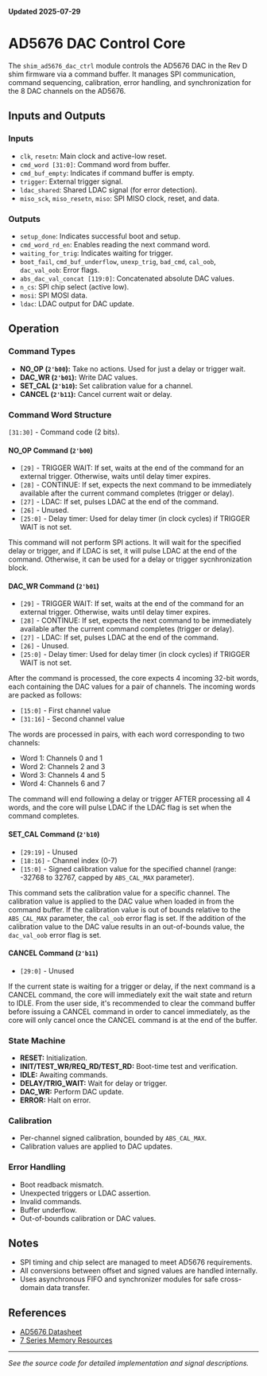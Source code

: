 **Updated 2025-07-29**
# AD5676 DAC Control Core


The `shim_ad5676_dac_ctrl` module controls the AD5676 DAC in the Rev D shim firmware via a command buffer. It manages SPI communication, command sequencing, calibration, error handling, and synchronization for the 8 DAC channels on the AD5676.

## Inputs and Outputs

### Inputs

- `clk`, `resetn`: Main clock and active-low reset.
- `cmd_word [31:0]`: Command word from buffer.
- `cmd_buf_empty`: Indicates if command buffer is empty.
- `trigger`: External trigger signal.
- `ldac_shared`: Shared LDAC signal (for error detection).
- `miso_sck`, `miso_resetn`, `miso`: SPI MISO clock, reset, and data.

### Outputs

- `setup_done`: Indicates successful boot and setup.
- `cmd_word_rd_en`: Enables reading the next command word.
- `waiting_for_trig`: Indicates waiting for trigger.
- `boot_fail`, `cmd_buf_underflow`, `unexp_trig`, `bad_cmd`, `cal_oob`, `dac_val_oob`: Error flags.
- `abs_dac_val_concat [119:0]`: Concatenated absolute DAC values.
- `n_cs`: SPI chip select (active low).
- `mosi`: SPI MOSI data.
- `ldac`: LDAC output for DAC update.

## Operation

### Command Types

- **NO_OP (`2'b00`):** Take no actions. Used for just a delay or trigger wait.
- **DAC_WR (`2'b01`):** Write DAC values.
- **SET_CAL (`2'b10`):** Set calibration value for a channel.
- **CANCEL (`2'b11`):** Cancel current wait or delay.

### Command Word Structure

`[31:30]` - Command code (2 bits).

#### NO_OP Command (`2'b00`)
- `[29]` - TRIGGER WAIT: If set, waits at the end of the command for an external trigger. Otherwise, waits until delay timer expires.
- `[28]` - CONTINUE: If set, expects the next command to be immediately available after the current command completes (trigger or delay).
- `[27]` - LDAC: If set, pulses LDAC at the end of the command.
- `[26]` - Unused.
- `[25:0]` - Delay timer: Used for delay timer (in clock cycles) if TRIGGER WAIT is not set.

This command will not perform SPI actions. It will wait for the specified delay or trigger, and if LDAC is set, it will pulse LDAC at the end of the command. Otherwise, it can be used for a delay or trigger sycnhronization block.

#### DAC_WR Command (`2'b01`)
- `[29]` - TRIGGER WAIT: If set, waits at the end of the command for an external trigger. Otherwise, waits until delay timer expires.
- `[28]` - CONTINUE: If set, expects the next command to be immediately available after the current command completes (trigger or delay).
- `[27]` - LDAC: If set, pulses LDAC at the end of the command.
- `[26]` - Unused.
- `[25:0]` - Delay timer: Used for delay timer (in clock cycles) if TRIGGER WAIT is not set.

After the command is processed, the core expects 4 incoming 32-bit words, each containing the DAC values for a pair of channels. The incoming words are packed as follows:
- `[15:0]` - First channel value
- `[31:16]` - Second channel value

The words are processed in pairs, with each word corresponding to two channels:

- Word 1: Channels 0 and 1
- Word 2: Channels 2 and 3
- Word 3: Channels 4 and 5
- Word 4: Channels 6 and 7

The command will end following a delay or trigger AFTER processing all 4 words, and the core will pulse LDAC if the LDAC flag is set when the command completes.

#### SET_CAL Command (`2'b10`)
- `[29:19]` - Unused
- `[18:16]` - Channel index (0-7)
- `[15:0]`  - Signed calibration value for the specified channel (range: -32768 to 32767, capped by `ABS_CAL_MAX` parameter).

This command sets the calibration value for a specific channel. The calibration value is applied to the DAC value when loaded in from the command buffer. If the calibration value is out of bounds relative to the `ABS_CAL_MAX` parameter, the `cal_oob` error flag is set. If the addition of the calibration value to the DAC value results in an out-of-bounds value, the `dac_val_oob` error flag is set.

#### CANCEL Command (`2'b11`)
- `[29:0]` - Unused

If the current state is waiting for a trigger or delay, if the next command is a CANCEL command, the core will immediately exit the wait state and return to IDLE. From the user side, it's recommended to clear the command buffer before issuing a CANCEL command in order to cancel immediately, as the core will only cancel once the CANCEL command is at the end of the buffer.

### State Machine

- **RESET:** Initialization.
- **INIT/TEST_WR/REQ_RD/TEST_RD:** Boot-time test and verification.
- **IDLE:** Awaiting commands.
- **DELAY/TRIG_WAIT:** Wait for delay or trigger.
- **DAC_WR:** Perform DAC update.
- **ERROR:** Halt on error.

### Calibration

- Per-channel signed calibration, bounded by `ABS_CAL_MAX`.
- Calibration values are applied to DAC updates.

### Error Handling

- Boot readback mismatch.
- Unexpected triggers or LDAC assertion.
- Invalid commands.
- Buffer underflow.
- Out-of-bounds calibration or DAC values.

## Notes

- SPI timing and chip select are managed to meet AD5676 requirements.
- All conversions between offset and signed values are handled internally.
- Uses asynchronous FIFO and synchronizer modules for safe cross-domain data transfer.

## References

- [AD5676 Datasheet](https://www.analog.com/en/products/ad5676.html)
- [7 Series Memory Resources](https://docs.amd.com/v/u/en-US/ug473_7Series_Memory_Resources)

---
*See the source code for detailed implementation and signal descriptions.*
